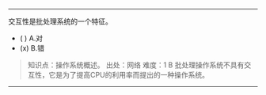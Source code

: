 ---
交互性是批处理系统的一个特征。
- ( ) A.对 
- (x) B.错

> 知识点：操作系统概述。
> 出处：网络
> 难度：1
> B 批处理操作系统不具有交互性，它是为了提高CPU的利用率而提出的一种操作系统。

---